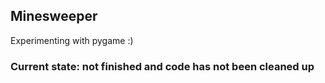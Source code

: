 ## Minesweeper

Experimenting with pygame :)

### Current state: not finished and code has not been cleaned up
